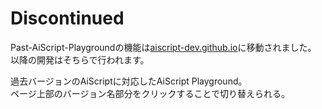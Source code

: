 # Discontinued
Past-AiScript-Playgroundの機能は[aiscript-dev.github.io](https://github.com/aiscript-dev/aiscript-dev.github.io)に移動されました。  
以降の開発はそちらで行われます。

過去バージョンのAiScriptに対応したAiScript Playground。  
ページ上部のバージョン名部分をクリックすることで切り替えられる。
